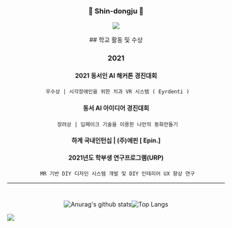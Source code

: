 <!-- <div align="center"><img src="https://capsule-render.vercel.app/api?type=waving&color=timeGradient&height=250&section=header&text=Dongju Shin&fontSize=80&animation=twinkling&fontAlignY=40"/></div>
<div align="center">
<h3>🔰 Shin-dongju 🔰</h3>
<p><a href="https://eastzoo.co.kr" target="_blank"><img src="https://img.shields.io/badge/Laboratory-8E7CC3?style=flat&logo=Notion&logoColor=white"/></a></p>
<p>I'm a student who dreams of becoming a developer!</p>
<p>My main skills is Loading..</p>
 
<p>Rejoice always, pray continually, give thanks in all circumstances for this is God’s will for you in Christ Jesus.(1Thessalonians 5:16-18)</p>
   -->
<!-- 
 ## :computer: Main Stack
 -->
 <div align="center">
<h3>🔰 Shin-dongju 🔰</h3>
<p><a href="https://eastzoo.co.kr" target="_blank"><img src="https://img.shields.io/badge/Laboratory-8E7CC3?style=flat&logo=Notion&logoColor=white"/></a></p>
 ## 학교 활동 및 수상

   ### 2021
   #### 2021 동서인 AI 해커톤 경진대회 
     우수상 | 시각장애인을 위한 치과 VR 시스템 ( Eyrdenti )
   #### 동서 AI 아이디어 경진대회
     장려상 | 딥페이크 기술을 이용한 나만의 동화만들기
   #### 하계 국내인턴십 | (주)에핀 [ Epin.]
   #### 2021년도 학부생 연구프로그램(URP)
     MR 기반 DIY 디자인 시스템 개발 및 DIY 인테리어 UX 향상 연구

 ---
 
<!-- #
<h3>❤️ I love...</h3>
<p>🖥Youtube,&nbsp;&nbsp;💻Programming,&nbsp;&nbsp;🎥Movies,&nbsp;&nbsp;🌐Woowakgood</p>
  
#
<h3>🔥 Studying stack 🔥</h3>
<p><img src="https://img.shields.io/badge/HTML5-E34F26?style=flat&logo=html5&logoColor=white"/>&nbsp;&nbsp;<img src="https://img.shields.io/badge/CSS3-1572B6?style=flat&logo=css3&logoColor=white"/>&nbsp;&nbsp;<img src="https://img.shields.io/badge/JavaScript-gray?style=flat&logo=JavaScript&logoColor=F7DF1E"/>&nbsp;&nbsp;<img src="https://img.shields.io/badge/React-white?style=flat&logo=React&logoColor=61DAFB"/>

<p><img src="https://img.shields.io/badge/Node.js-c2c5c5?style=flat&logo=Node.js&logoColor=339933"/>&nbsp;&nbsp;<img src="https://img.shields.io/badge/Java-007396?style=flat&logo=Java&logoColor=white"/>&nbsp;&nbsp;<img src="https://img.shields.io/badge/Python-white?style=flat&logo=Python&logoColor=#3776AB"/></p>

<p><img src="https://img.shields.io/badge/Notion-b4f5bd?style=flat&logo=Notion&logoColor=black"/>&nbsp;&nbsp;<img src="https://img.shields.io/badge/GitHub-gray?style=flat&logo=GitHub&logoColor=black"/>&nbsp;&nbsp;<img src="https://img.shields.io/badge/Git-blue?style=flat&logo=Git&logoColor=F05032"/></p>
   -->
#
![Anurag's github stats](https://github-readme-stats.vercel.app/api?username=eastzoo&show_icons=true&theme=tokyonight)![Top Langs](https://github-readme-stats.vercel.app/api/top-langs/?username=eastzoo&layout=compact&theme=tokyonight)

<a href="https://hits.seeyoufarm.com"><img src="https://hits.seeyoufarm.com/api/count/incr/badge.svg?url=https%3A%2F%2Fgithub.com%2FeastZoo&count_bg=%23D792FF&title_bg=%23555555&icon=&icon_color=%23E7E7E7&title=hits&edge_flat=false" align="left"/></a>
</div>

